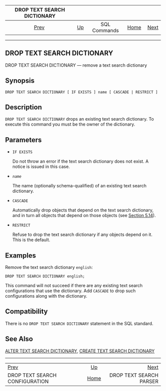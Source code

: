 <!--?xml version="1.0" encoding="UTF-8" standalone="no"?-->

|                   DROP TEXT SEARCH DICTIONARY                   |                                        |              |                                                       |                                                          |
| :-------------------------------------------------------------: | :------------------------------------- | :----------: | ----------------------------------------------------: | -------------------------------------------------------: |
| [Prev](sql-droptsconfig.html "DROP TEXT SEARCH CONFIGURATION")  | [Up](sql-commands.html "SQL Commands") | SQL Commands | [Home](index.html "PostgreSQL 17devel Documentation") |  [Next](sql-droptsparser.html "DROP TEXT SEARCH PARSER") |

***

[]()

## DROP TEXT SEARCH DICTIONARY

DROP TEXT SEARCH DICTIONARY — remove a text search dictionary

## Synopsis

    DROP TEXT SEARCH DICTIONARY [ IF EXISTS ] name [ CASCADE | RESTRICT ]

## Description

`DROP TEXT SEARCH DICTIONARY` drops an existing text search dictionary. To execute this command you must be the owner of the dictionary.

## Parameters

*   `IF EXISTS`

    Do not throw an error if the text search dictionary does not exist. A notice is issued in this case.

*   *`name`*

    The name (optionally schema-qualified) of an existing text search dictionary.

*   `CASCADE`

    Automatically drop objects that depend on the text search dictionary, and in turn all objects that depend on those objects (see [Section 5.14](ddl-depend.html "5.14. Dependency Tracking")).

*   `RESTRICT`

    Refuse to drop the text search dictionary if any objects depend on it. This is the default.

## Examples

Remove the text search dictionary `english`:

    DROP TEXT SEARCH DICTIONARY english;

This command will not succeed if there are any existing text search configurations that use the dictionary. Add `CASCADE` to drop such configurations along with the dictionary.

## Compatibility

There is no `DROP TEXT SEARCH DICTIONARY` statement in the SQL standard.

## See Also

[ALTER TEXT SEARCH DICTIONARY](sql-altertsdictionary.html "ALTER TEXT SEARCH DICTIONARY"), [CREATE TEXT SEARCH DICTIONARY](sql-createtsdictionary.html "CREATE TEXT SEARCH DICTIONARY")

***

|                                                                 |                                                       |                                                          |
| :-------------------------------------------------------------- | :---------------------------------------------------: | -------------------------------------------------------: |
| [Prev](sql-droptsconfig.html "DROP TEXT SEARCH CONFIGURATION")  |         [Up](sql-commands.html "SQL Commands")        |  [Next](sql-droptsparser.html "DROP TEXT SEARCH PARSER") |
| DROP TEXT SEARCH CONFIGURATION                                  | [Home](index.html "PostgreSQL 17devel Documentation") |                                  DROP TEXT SEARCH PARSER |
